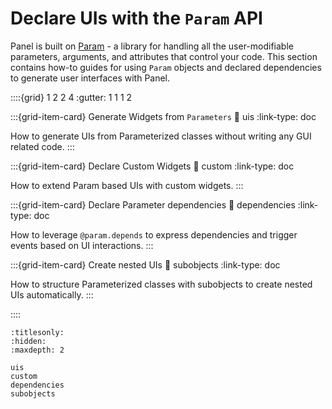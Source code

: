 # Declare UIs with the `Param` API

Panel is built on [Param](https://param.holoviz.org) - a library for handling all the user-modifiable parameters, arguments, and attributes that control your code. This section contains how-to guides for using `Param` objects and declared dependencies to generate user interfaces with Panel.

::::{grid} 1 2 2 4
:gutter: 1 1 1 2

:::{grid-item-card} Generate Widgets from `Parameters`
:link: uis
:link-type: doc

How to generate UIs from Parameterized classes without writing any GUI related code.
:::

:::{grid-item-card} Declare Custom Widgets
:link: custom
:link-type: doc

How to extend Param based UIs with custom widgets.
:::

:::{grid-item-card} Declare Parameter dependencies
:link: dependencies
:link-type: doc

How to leverage `@param.depends` to express dependencies and trigger events based on UI interactions.
:::

:::{grid-item-card} Create nested UIs
:link: subobjects
:link-type: doc

How to structure Parameterized classes with subobjects to create nested UIs automatically.
:::

::::


```{toctree}
:titlesonly:
:hidden:
:maxdepth: 2

uis
custom
dependencies
subobjects
```

